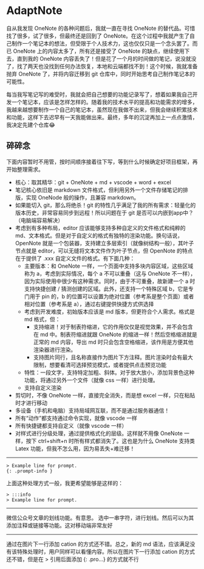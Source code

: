 # AdaptNote

自从我发现 OneNote 的各种问题后，我就一直在寻找 OneNote 的替代品。可惜找了很多，试了很多，但最终还是回到了 OneNote。在这个过程中我就产生了自己制作一个笔记本的想法，但受限于个人技术力，这也仅仅只是一个念头罢了。而已 OneNote 上的内容太多了，所有还是接受了 OneNote 的缺点，继续使用下去，直到我的 OneNote 内容丢失了！但是花了一个月的时间做的笔记，说没就没了，找了两天也没找到任何办法恢复，本地和云端都找不到！这个时候，我就准备抛弃 OneNote 了，并将内容迁移到 git 仓库中，同时开始思考自己制作笔记本的可能性。

每当我写笔记写的难受时，我就会把自己想要的功能记录写了，想着如果我自己开发一个笔记本，应该是怎样怎样的。随着我的技术水平的提高和功能需求的增多，我越来越想要制作一个自己的笔记本，虽然现在我做不出来，但我会继续积累技术和功能，这样下去迟早有一天我能做出来。最终，多年的沉淀再加上一点点激情，我决定先建个仓库😂

## 碎碎念

下面内容暂时不用管，按时间顺序接着往下写，等到什么时候确定好项目框架，再开始整理需求。

-   核心：取其精华：git + OneNote + md + vscode + word + excel
-   笔记核心依旧是 markdown 文件格式，但利用另外一个文件存储笔记的排版，实现 OneNode 般的操作，且兼容 markdown。
-   如果能切入 git，那么将绝杀！git 的特性几乎满足了我的所有需求：轻量化的版本历史，非常容易同步到远程！所以问题在于 git 是否可以内嵌到app中？（电脑端容易解决）
-   考虑到有多种布局，editor 应该能够支持多种自定义的文件格式和纯粹的 md、文本格式。但是对于自定义的格式有独特的渲染功能。换句话说，OpenNote 就是一个包装器，支持建立多层索引（就像树结构一般），其叶子节点就是 editor，可以无缝将文本文件作为叶子节点，但 OpenNote 的特点在于提供了 .xxx 自定义文件的格式。有下面几种：
    -   主要版本：和 OneNote 一样，一个页面中支持多块内容区域，这些区域称为 a，考虑到实际情况，每个 a 不可以重叠（这与 OneNote 不一样），因为实际使用中很少有这种需求。同时，由于不可重叠，故新建一个 a 时支持快捷创建 / 猜测创建的区域。此外，还支持一个特殊区域 b，它是专门用于 pin 的，b 的位置可以设置为绝对位置（参考系是整个页面）或者相对位置（参考系是 a），通过右键提供快捷方式供选择
    -   考虑到开发难度，初始版本应该是 md 版本，但更符合个人需求。格式是 md 格式，但：
        -   支持缩进！对于制表符缩进，它的作用仅仅是视觉效果，并不会包含在 md 中。制表符缩进就跟 OneNote 的缩进一样！然后空格缩进就是正常的 md 内容，导出 md 时只会包含空格缩进，该作用是方便其他渲染器进行渲染。
        -   支持图片同行，且名称直接作为图片下方注释。图片渲染时会有最大限制，想要看清可选择预览模式，或者提供点击预览功能
    -   特性：一段文字，支持特定加粗、斜体。对于放大放小，添加背景色这种功能，将通过另外一个文件（就像 css 一样）进行处理。
    -   支持自定义渲染
-   剪切时，不像 OneNote 一样，直接完全消失，而是想 excel 一样，只在粘贴时才进行移动
-   多设备（手机和电脑）支持局域网互联，而不是通过服务器通信！
-   所有“动作”都支持通过命令实现，就像 vscode 一样
-   所有快捷键都支持自定义（就像 vscode 一样）
-   对样式进行分级处理，通过提供格式化的层级。这样就不用像 OneNote 一样，按下 ctrl+shift+n 时所有样式都消失了。这也是为什么 OneNote 支持类 Latex 功能，但我不怎么用，因为易丢失+难迁移！


---

```
> Example line for prompt.
{: .prompt-info }
```
上面这种处理方式一般，我更希望能够是这样的：
```
> :::info
> Example line for prompt.
```

---

微信公众号文章的划线功能。有意思。
选中一串字符，进行划线。然后可以为其添加注释或链接等功能。这对移动端非常友好

---

通过在图片下一行添加 cation 的方式还不错。总之，新的 md 语法，应该满足没有该特殊处理时，用户同样可以看懂内容。所以在图片下一行添加 cation 的方式还不错，但是在 > 引用后面添加 {: .pro...} 的方式就不行
